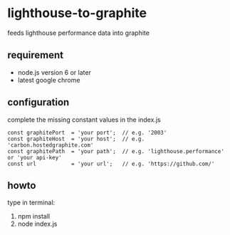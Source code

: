 # lighthouse-to-graphite
feeds lighthouse performance data into graphite

## requirement
- node.js version 6 or later
- latest google chrome

## configuration
complete the missing constant values in the index.js
```
const graphitePort  = 'your port';  // e.g. '2003'
const graphiteHost  = 'your host';  // e.g. 'carbon.hostedgraphite.com'
const graphitePath  = 'your path';  // e.g. 'lighthouse.performance' or 'your api-key'
const url           = 'your url';   // e.g. 'https://github.com/'

```
## howto
type in terminal:
1. npm install
2. node index.js